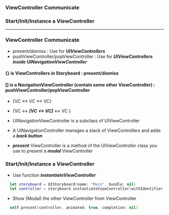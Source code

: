 ### ViewController Communicate
### Start/Init/Instance a ViewController
----------------------

### ViewController Communicate
  - present/dismiss : Use for ***UIViewControllers***
  - pushViewController/popViewController : Use for ***UIViewControllers inside UINavigationViewController***
  
#### {} is ViewControllers in Storyboard : present/dismiss
#### [] is a NavigationViewController (contain some other ViewController) : pushViewController/popViewController

  - {VC <-> VC <-> VC}
  - {VC <-> ***[VC <-> VC]*** <-> VC }
  - UINavigationViewController is a subclass of UIViewController
  
  - A UINavigationController manages a stack of ViewControllers and adds a ***back button***
  - ***present*** ViewController is a method of the UIViewController class you use to present a ***modal*** ViewController
  
  
### Start/Init/Instance a ViewController
 - Use function ***instantiateViewController***

  ```swift
    let storyboard = UIStoryboard(name: "Main", bundle: nil)
    let controller = storyboard.instantiateViewController(withIdentifier: "VC_ID") as! UIViewController
  ```

  - Show (Modal) the other ViewController from ViewController
  
  ```swift
    self.present(controller, animated: true, completion: nil)
  ```

